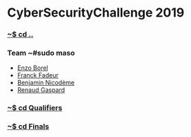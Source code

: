 # CyberSecurityChallenge 2019

### [~$ cd ..](../)

### Team ~#sudo maso
* [Enzo Borel](https://borelenzo.github.io)
* [Franck Fadeur](https://alect096.github.io)
* [Benjamin Nicodème](https://nicode.me)
* [Renaud Gaspard](/)

### [~$ cd Qualifiers](./Qualifiers)

### [~$ cd Finals](./Finals)
